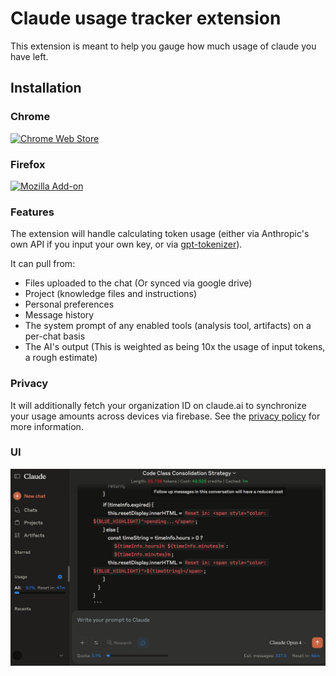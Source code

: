 # Claude usage tracker extension

This extension is meant to help you gauge how much usage of claude you have left.

## Installation

### Chrome
[![Chrome Web Store](https://img.shields.io/chrome-web-store/v/knemcdpkggnbhpoaaagmjiigenifejfo.svg)](https://chrome.google.com/webstore/detail/claude-usage-tracker/knemcdpkggnbhpoaaagmjiigenifejfo)

### Firefox
[![Mozilla Add-on](https://img.shields.io/amo/v/claude-usage-tracker.svg)](https://addons.mozilla.org/firefox/addon/claude-usage-tracker)

### Features
The extension will handle calculating token usage (either via Anthropic's own API if you input your own key, or via [gpt-tokenizer](https://github.com/niieani/gpt-tokenizer)).

It can pull from:
- Files uploaded to the chat (Or synced via google drive)
- Project (knowledge files and instructions)
- Personal preferences
- Message history
- The system prompt of any enabled tools (analysis tool, artifacts) on a per-chat basis
- The AI's output (This is weighted as being 10x the usage of input tokens, a rough estimate)

### Privacy
It will additionally fetch your organization ID on claude.ai to synchronize your usage amounts across devices via firebase.
See the [privacy policy](PRIVACY.md) for more information.

### UI
![UI Screenshot](https://github.com/lugia19/Claude-Usage-Extension/blob/main/ui_screenshot.png?raw=true)

